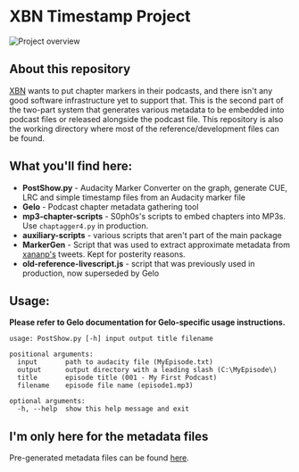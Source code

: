 # XBN Timestamp Project
![Project
overview](https://github.com/vladasbarisas/XBN/raw/master/overview-diagram.png)


## About this repository

[XBN](https://xbn.fm) wants to put chapter markers in their podcasts, and there
isn't any good software infrastructure yet to support that. This is the second
part of the two-part system that generates various metadata to be embedded into
podcast files or released alongside the podcast file. This repository is also
the working directory where most of the reference/development files can be
found.


## What you'll find here:

* **PostShow.py** - Audacity Marker Converter on the graph, generate CUE, LRC
  and simple timestamp files from an Audacity marker file
* **Gelo** - Podcast chapter metadata gathering tool
* **mp3-chapter-scripts** - S0ph0s's scripts to embed chapters into MP3s. Use
  `chaptagger4.py` in production.
* **auxiliary-scripts** - various scripts that aren't part of the main package
* **MarkerGen** - Script that was used to extract approximate metadata from
  [xananp's](https://twitter.com/xananp) tweets. Kept for posterity reasons.
* **old-reference-livescript.js** - script that was previously used in
  production, now superseded by Gelo


## Usage:

**Please refer to Gelo documentation for Gelo-specific usage instructions.**

```
usage: PostShow.py [-h] input output title filename

positional arguments:
  input       path to audacity file (MyEpisode.txt)
  output      output directory with a leading slash (C:\MyEpisode\)
  title       episode title (001 - My First Podcast)
  filename    episode file name (episode1.mp3)

optional arguments:
  -h, --help  show this help message and exit
```

## I'm only here for the metadata files

Pre-generated metadata files can be found
[here](https://github.com/vladasbarisas/XBN-Metadata).
